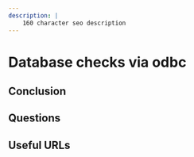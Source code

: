 ```yaml
---
description: |
    160 character seo description
---
```


# Database checks via odbc

## Conclusion

## Questions

## Useful URLs

